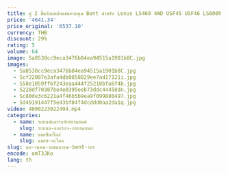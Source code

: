 ```yaml
---
title: คู่ 2 ชิ้นด้านหน้าแขนควบคุม Bent สําหรับ Lexus LS460 4WD USF45 USF46 LS600h UVF45 UVF46 AWD 48670-59015 48660-59015
price: '4641.34'
price_original: '6537.10'
currency: THB
discount: 29%
rating: 5
volume: 64
image: Sa8538cc9eca3476b84ea94515a1901b8C.jpg
images:
  - Sa8538cc9eca3476b84ea94515a1901b8C.jpg
  - Scf22087e3afa4db0858029ee7ad17121i.jpg
  - S58e1059ff6f243eaa444f25210bfa6f4b.jpg
  - S228df70387be4e0395eeb73ddc44458dn.jpg
  - Sc80de3c6221a4f46b5b9ea9f099880497.jpg
  - Sd49191447f5e43bf84f4dcddd0aa2da1q.jpg
video: 4000223022494.mp4
categories:
  - name: รถยนต์และรถจักรยานยนต์
    slug: รถยนต-และรถจ-กรยานยนต
  - name: แชสซีอะไหล่
    slug: แชสซ-อะไหล
slug: นด-านหน-าแขนควบค-bent-าหร
encode: omT3JKo
lang: th
---
```

  